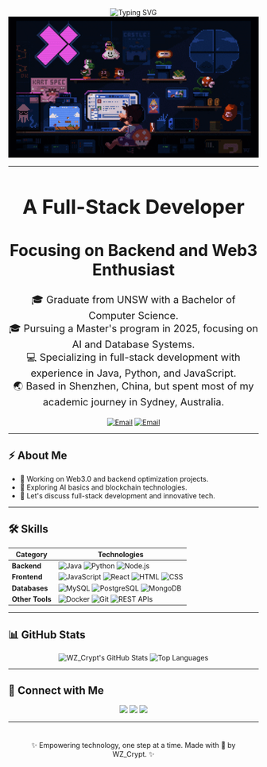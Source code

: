 <!-- Top Cyberpunk Dynamic Effect -->
<div align="center">
  <img src="https://readme-typing-svg.demolab.com?font=Press+Start+2P&size=28&pause=1000&color=03DAC5&width=1000&height=60&lines=👾+Welcome+to+WZ_Crypt's+Cyberpunk+Profile!+👾" alt="Typing SVG" />
</div>

<!-- Cool Cyberpunk Animation -->
<div align="center">
  <img src="./giphy.gif" alt="Cyberpunk GIF" width="600" />
</div>

---

<div align="center">

  <h1 style="font-size: 2.5rem;">A Full-Stack Developer</h1>
  <h2 style="font-size: 2rem;">Focusing on Backend and Web3 Enthusiast</h2>
  
  <p style="font-size: 1.25rem;">
    🎓 Graduate from UNSW with a Bachelor of Computer Science.<br>
    🎓 Pursuing a Master's program in 2025, focusing on AI and Database Systems.<br>
    💻 Specializing in full-stack development with experience in Java, Python, and JavaScript.<br>
    🌏 Based in Shenzhen, China, but spent most of my academic journey in Sydney, Australia.
  </p>

  [![Email](https://img.shields.io/badge/Email-849997616%40qq.com-yellow)](mailto:849997616@qq.com)
  [![Email](https://img.shields.io/badge/Email-weihouzeng%40gmail.com-yellow)](mailto:weihouzeng@gmail.com)

</div>

---

## ⚡ About Me

- 🔭 Working on Web3.0 and backend optimization projects.
- 🌱 Exploring AI basics and blockchain technologies.
- 💬 Let's discuss full-stack development and innovative tech.

---

## 🛠 Skills
| **Category**   | **Technologies**                                                                                       |
|----------------|-------------------------------------------------------------------------------------------------------|
| **Backend**    | ![Java](https://img.shields.io/badge/Java-ED8B00?style=for-the-badge&logo=java&logoColor=white) ![Python](https://img.shields.io/badge/Python-3776AB?style=for-the-badge&logo=python&logoColor=white) ![Node.js](https://img.shields.io/badge/Node.js-339933?style=for-the-badge&logo=node.js&logoColor=white) |
| **Frontend**   | ![JavaScript](https://img.shields.io/badge/JavaScript-F7DF1E?style=for-the-badge&logo=javascript&logoColor=black) ![React](https://img.shields.io/badge/React-20232A?style=for-the-badge&logo=react&logoColor=61DAFB) ![HTML](https://img.shields.io/badge/HTML5-E34F26?style=for-the-badge&logo=html5&logoColor=white) ![CSS](https://img.shields.io/badge/CSS3-1572B6?style=for-the-badge&logo=css3&logoColor=white) |
| **Databases**  | ![MySQL](https://img.shields.io/badge/MySQL-4479A1?style=for-the-badge&logo=mysql&logoColor=white) ![PostgreSQL](https://img.shields.io/badge/PostgreSQL-336791?style=for-the-badge&logo=postgresql&logoColor=white) ![MongoDB](https://img.shields.io/badge/MongoDB-4EA94B?style=for-the-badge&logo=mongodb&logoColor=white) |
| **Other Tools**| ![Docker](https://img.shields.io/badge/Docker-2496ED?style=for-the-badge&logo=docker&logoColor=white) ![Git](https://img.shields.io/badge/Git-F05032?style=for-the-badge&logo=git&logoColor=white) ![REST APIs](https://img.shields.io/badge/REST-02569B?style=for-the-badge&logo=rest&logoColor=white) |

---

## 📊 GitHub Stats

<div align="center">
  <img src="https://github-readme-stats.vercel.app/api?username=WZ_Crypt&show_icons=true&theme=radical" alt="WZ_Crypt's GitHub Stats"/>
  <img src="https://github-readme-stats.vercel.app/api/top-langs/?username=WZ_Crypt&layout=compact&theme=radical" alt="Top Languages"/>
</div>

---

## 🔗 Connect with Me
<p align="center">
  <a href="https://github.com/WZ_Crypt"><img src="https://img.shields.io/badge/GitHub-WZ__Crypt-181717?style=for-the-badge&logo=github"></a>
  <a href="mailto:849997616@qq.com"><img src="https://img.shields.io/badge/Email-849997616%40qq.com-yellow?style=for-the-badge&logo=gmail"></a>
  <a href="mailto:weihouzeng@gmail.com"><img src="https://img.shields.io/badge/Email-weihouzeng%40gmail.com-yellow?style=for-the-badge&logo=gmail"></a>
</p>

---

<div align="center" style="padding: 10px;">
  <p>✨ Empowering technology, one step at a time. Made with 💖 by WZ_Crypt. ✨</p>
</div>
